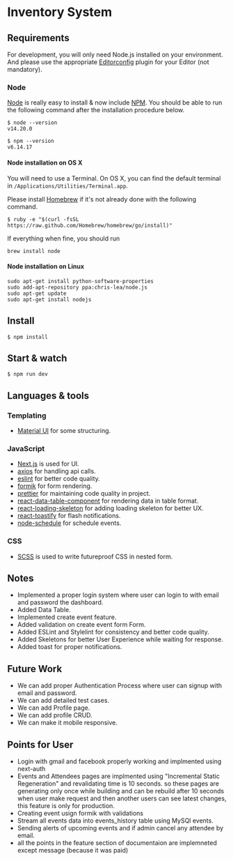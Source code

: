 
# Inventory System

## Requirements

For development, you will only need Node.js installed on your environment.
And please use the appropriate [Editorconfig](http://editorconfig.org/) plugin for your Editor (not mandatory).

### Node

[Node](http://nodejs.org/) is really easy to install & now include [NPM](https://npmjs.org/).
You should be able to run the following command after the installation procedure
below.

    $ node --version
    v14.20.0

    $ npm --version
    v6.14.17

#### Node installation on OS X

You will need to use a Terminal. On OS X, you can find the default terminal in
`/Applications/Utilities/Terminal.app`.

Please install [Homebrew](http://brew.sh/) if it's not already done with the following command.

    $ ruby -e "$(curl -fsSL https://raw.github.com/Homebrew/homebrew/go/install)"

If everything when fine, you should run

    brew install node

#### Node installation on Linux

    sudo apt-get install python-software-properties
    sudo add-apt-repository ppa:chris-lea/node.js
    sudo apt-get update
    sudo apt-get install nodejs


## Install

    $ npm install


## Start & watch

    $ npm run dev


## Languages & tools

### Templating

- [Material UI](https://mui.com/material-ui/getting-started/overview/) for some structuring.

### JavaScript

- [Next.js](https://github.com/vercel/next.js) is used for UI.
- [axios](https://www.npmjs.com/package/axios) for handling api calls.
- [eslint](https://eslint.org/) for better code quality.
- [formik](https://formik.org/) for form rendering.
- [prettier](https://prettier.io/) for maintaining code quality in project.
- [react-data-table-component](https://www.npmjs.com/package/react-data-table-component) for rendering data in table format.
- [react-loading-skeleton](https://www.npmjs.com/package/react-loading-skeleton) for adding loading skeleton for better UX.
- [react-toastify](https://www.npmjs.com/package/react-toastify) for flash notifications.
- [node-schedule](https://www.npmjs.com/package/node-schedule) for schedule events.

### CSS
- [SCSS](https://sass-lang.com/) is used to write futureproof CSS in nested form.

## Notes
- Implemented a proper login system where user can login to with email and password the dashboard.
- Added Data Table.
- Implemented create event feature.
- Added validation on create event form Form.
- Added ESLint and Stylelint for consistency and better code quality.
- Added Skeletons for better User Experience while waiting for response.
- Added toast for proper notifications.

## Future Work
- We can add proper Authentication Process where user can signup with email and password.
- We can add detailed test cases.
- We can add Profile page.
- We can add profile CRUD.
- We can make it mobile responsive.

## Points for User
- Login with gmail and facebook properly working and implmented using next-auth
- Events and Attendees pages are implmented using "Incremental Static Regeneration" and revalidating time is 10 seconds. so these pages are generating only once while building and can be rebuild after 10 seconds when user make request and then another users can see latest changes, this feature is only for production.
- Creating event usign formik with validations
- Stream all events data into events_history table using MySQl events.
- Sending alerts of upcoming events and if admin cancel any attendee by email.
- all the points in the feature section of documentaion are implemneted except message (because it was paid)


